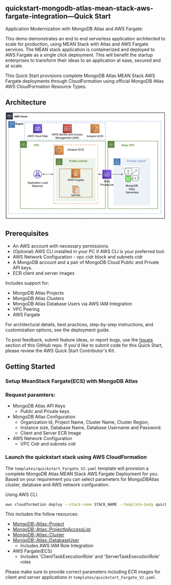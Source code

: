 
## quickstart-mongodb-atlas-mean-stack-aws-fargate-integration—Quick Start

Application Modernization with MongoDB Atlas and AWS Fargate:

This demo demonstrates an end to end serverless application architected to scale for production, using MEAN Stack with Atlas and AWS Fargate services. The MEAN stack application is containerized and deployed to AWS Fargate as a single click deployment. This will benefit the startup enterprises to transform their ideas to an application at ease, secured and at scale.

This Quick Start provisions complete MongoDB Atlas MEAN Stack AWS Fargate deployments through CloudFormation using official MongoDB Atlas AWS CloudFormation Resource Types.

## Architecture

![Quick Start architecture for MongoDB Atlas MEAN Stack on AWS](docs/images/simple-quickstart-arch.png)

## Prerequisites

- An AWS account with necessary permissions.
- (Optional) AWS CLI installed in your PC if AWS CLI is your preferred tool.
- AWS Network Configuration - vpc cidr block and subnets cidr
- A MongoDB account and a pair of MongoDB Cloud Public and Private API keys.
- ECR client and server images


Includes support for:
* MongoDB Atlas Projects
* MongoDB Atlas Clusters
* MongoDB Atlas Database Users via AWS IAM Integration
* VPC Peering
* AWS Fargate

For architectural details, best practices, step-by-step instructions, and customization options, see the deployment guide.

To post feedback, submit feature ideas, or report bugs, use the [Issues](/issues) section of this GitHub repo. If you'd like to submit code for this Quick Start, please review the AWS Quick Start Contributor's Kit.

## Getting Started

### Setup MeanStack Fargate(ECS) with MongoDB Atlas

### Request paramters:

* MongoDB Atlas API Keys
   - Public and Private keys   
* MongoDB Atlas Configuration
   - Organization Id,  Project Name,  Cluster Name,  Cluster Region,
   - Instance size,  Database Name,  Database Username and Password.
   - Client and Server ECR Image
* AWS Network Configuration
   - VPC Cidr and subnets cidr



### Launch the quickstart stack using AWS CloudFormation

The `templates/quickstart_Fargate_V2.yaml` template will
provision a complete MongoDB Atlas MEAN Stack AWS Fargate Deployment for you. Based on your requirement you can select parameters for MongoDBAtlas cluster, database and AWS network confguration. 

Using AWS CLI.

```bash
aws cloudformation deploy --stack-name STACK_NAME --template-body quickstart_Fargate_V2.yaml
```

This includes the follow resources:
* [MongoDB::Atlas::Project](/cfn-resources/project)
* [MongoDB::Atlas::ProjectIpAccessList](/cfn-resources/project-ip-access-list) 
* [MongoDB::Atlas::Cluster](/cfn-resources/cluster)
* [MongoDB::Atlas::DatabaseUser](/cfn-resources/database-user) 
    * Includes AWS IAM Role Integration 
* AWS Fargate(ECS)
    * Includes 'ClientTaskExecutionRole' and 'ServerTaskExecutionRole' roles


Please make sure to provide correct parameters including ECR images for client and server applications in `templates/quickstart_Fargate_V2.yaml`.